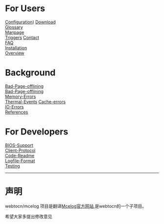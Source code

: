 # For Users

[Configuration](ForUsers/Configuration.md))
[Download](ForUsers/Download.md)  
[Glossary](ForUsers/Glossary.md)      
[Manpage](ForUsers/Manpage.md)   
[Triggers](ForUsers/Triggers.md)
[Contact](ForUsers/Contact.md)        
[FAQ](ForUsers/FAQ.md)       
[Installation](ForUsers/Installation.md)  
[Overview](ForUsers/Overview.md)

# Background

[Bad-Page-offlining](Background/Bad-Page-offlining.md)  
[Bad-Page-offlining](Background/Error-Flow.md)  
[Memory-Errors](Background/Memory-Errors.md)  
[Thermal-Events](Background/Thermal-Events.md)
[Cache-errors](Background/Cache-errors.md)        
[IO-Errors](Background/IO-Errors.md)   
[References](Background/References.md)


# For Developers

[BIOS-Support](ForDevelopers/BIOS-Support.md)  
[Client-Protocol](ForDevelopers/Client-Protocol.md)  
[Code-Readme](ForDevelopers/Code-Readme.md)  
[Logfile-Format](ForDevelopers/Logfile-Format.md)  
[Testing](ForDevelopers/Testing.md)


----------
# 声明

webtocn/mcelog 项目是翻译[Mcelog官方网站](http://www.mcelog.org),是webtocn的一个子项目。   

希望大家多提出修改意见